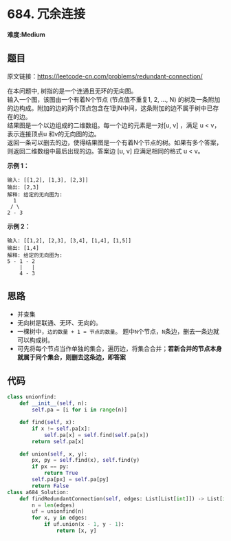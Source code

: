 # 684. 冗余连接
**难度:Medium**
## 题目
原文链接：https://leetcode-cn.com/problems/redundant-connection/

在本问题中, 树指的是一个连通且无环的无向图。  
输入一个图，该图由一个有着N个节点 (节点值不重复1, 2, ..., N) 的树及一条附加的边构成。附加的边的两个顶点包含在1到N中间，这条附加的边不属于树中已存在的边。  
结果图是一个以边组成的二维数组。每一个边的元素是一对[u, v] ，满足 u < v，表示连接顶点u 和v的无向图的边。  
返回一条可以删去的边，使得结果图是一个有着N个节点的树。如果有多个答案，则返回二维数组中最后出现的边。答案边 [u, v] 应满足相同的格式 u < v。

**示例 1：**
```
输入: [[1,2], [1,3], [2,3]]
输出: [2,3]
解释: 给定的无向图为:
  1
 / \
2 - 3
```
**示例 2：**
```
输入: [[1,2], [2,3], [3,4], [1,4], [1,5]]
输出: [1,4]
解释: 给定的无向图为:
5 - 1 - 2
    |   |
    4 - 3
```
## 思路
* 并查集
* 无向树是联通、无环、无向的。
* 一棵树中，`边的数量 + 1 = 节点的数量`。 题中`N`个节点，`N`条边，删去一条边就可以构成树。
* 可先将每个节点当作单独的集合，遍历边，将集合合并；**若新合并的节点本身就属于同个集合，则删去这条边，即答案**

## 代码
```python
class unionfind:
    def __init__(self, n):
        self.pa = [i for i in range(n)]

    def find(self, x):
        if x != self.pa[x]:
            self.pa[x] = self.find(self.pa[x])
        return self.pa[x]

    def union(self, x, y):
        px, py = self.find(x), self.find(y)
        if px == py:
            return True
        self.pa[px] = self.pa[py]
        return False
class a684_Solution:
    def findRedundantConnection(self, edges: List[List[int]]) -> List[int]:
        n = len(edges)
        uf = unionfind(n)
        for x, y in edges:
            if uf.union(x - 1, y - 1):
                return [x, y]
```
